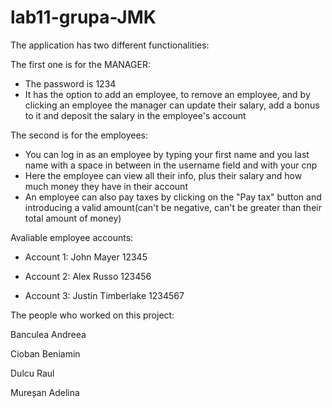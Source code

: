 # lab11-grupa-JMK

The application has two different functionalities:

The first one is for the MANAGER:
- The password is 1234
- It has the option to add an employee, to remove an employee, and by clicking an employee the manager can update their salary, add a bonus to it and deposit the salary in the employee's account
 
The second is for the employees:
- You can log in as an employee by typing your first name and you last name with a space in between in the username field and with your cnp
- Here the employee can view all their info, plus their salary and how much money they have in their account
- An employee can also pay taxes by clicking on the "Pay tax" button and introducing a valid amount(can't be negative, can't be greater than their total amount of money)


Avaliable employee accounts:
* Account 1:
  John Mayer
  12345

* Account 2:
  Alex Russo
  123456

* Account 3:
  Justin Timberlake
  1234567


The people who worked on this project:

Banculea Andreea

Cioban Beniamin

Dulcu Raul

Mureșan Adelina
